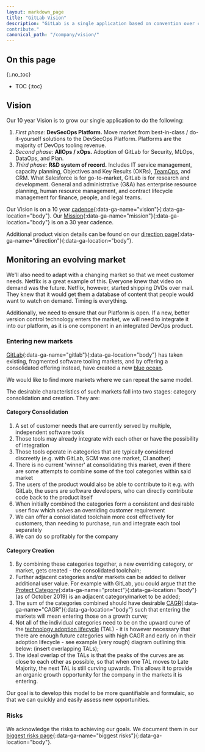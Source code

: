 ```yaml
---
layout: markdown_page
title: "GitLab Vision"
description: "GitLab is a single application based on convention over configuration  that everyone should be able to afford and adapt. With GitLab, everyone can
contribute."
canonical_path: "/company/vision/"
---
```


## On this page
{:.no_toc}

- TOC
{:toc}

## Vision

Our 10 year Vision is to grow our single application to do the following:

1. _First phase:_ **DevSecOps Platform.** Move market from best-in-class / do-it-yourself solutions to the DevSecOps Platform. Platforms are the majority of DevOps tooling revenue.
1. _Second phase:_ **AllOps / xOps.** Adoption of GitLab for Security, MLOps, DataOps, and Plan.
1. _Third phase:_ **R&D system of record.** Includes IT service management, capacity planning, Objectives and Key Results (OKRs), [TeamOps](/teamops/), and CRM. What Salesforce is for go-to-market, GitLab is for research and development. General and administrative (G&A) has enterprise resource planning, human resource management, and contract lifecycle management for finance, people, and legal teams.

Our Vision is on a 10 year [cadence](/company/cadence/#vision){:data-ga-name="vision"}{:data-ga-location="body"}. Our [Mission](/company/mission/){:data-ga-name="mission"}{:data-ga-location="body"} is on a 30 year cadence. 

Additional product vision details can be found on our [direction page](/direction/#vision){:data-ga-name="direction"}{:data-ga-location="body"}.

## Monitoring an evolving market

We'll also need to adapt with a changing market so that we meet customer needs. Netflix is a great example of this. Everyone knew that video on demand was the future. Netflix, however, started shipping DVDs over mail. They knew that it would get them a database of content that people would want to watch on demand. Timing is everything.

Additionally, we need to ensure that our Platform is open. If a new, better version control technology enters the market, we will need to integrate it into our platform, as it is one component in an integrated DevOps product.

### Entering new markets

[GitLab](https://about.gitlab.com){:data-ga-name="gitlab"}{:data-ga-location="body"} has taken existing, fragmented software tooling markets, and by offering a consolidated offering instead, have created a new [blue ocean](https://www.blueoceanstrategy.com/what-is-blue-ocean-strategy/).

We would like to find more markets where we can repeat the same model.

The desirable characteristics of such markets fall into two stages: category consolidation and creation.  They are:

#### Category Consolidation

1. A set of customer needs that are currently served by multiple, independent software tools
1. Those tools may already integrate with each other or have the possibility of integration
1. Those tools operate in categories that are typically considered discreetly (e.g. with GitLab, SCM was one market, CI another)
1. There is no current 'winner' at consolidating this market, even if there are some attempts to combine some of the tool categories within said market
1. The users of the product would also be able to contribute to it e.g. with GitLab, the users are software developers, who can directly contribute code back to the product itself
1. When initially combined the categories form a consistent and desirable user flow which solves an overriding customer requirement
1. We can offer a consolidated toolchain more cost effectively for customers, than needing to purchase, run and integrate each tool separately
1. We can do so profitably for the company

#### Category Creation

1. By combining these categories together, a new overriding category, or market, gets created - the consolidated toolchain;
1. Further adjacent categories and/or markets can be added to deliver additional user value.  For example with GitLab, you could argue that the [Protect Category](/stages-devops-lifecycle/protect/){:data-ga-name="protect"}{:data-ga-location="body"} (as of October 2019) is an adjacent category/market to be added;
1. The sum of the categories combined should have desirable [CAGR](https://investinganswers.com/dictionary/c/compound-annual-growth-rate-cagr){:data-ga-name="CAGR"}{:data-ga-location="body"} such that entering the markets will mean entering those on a growth curve;
1. Not all of the individual categories need to be on the upward curve of the [technology adoption lifecycle](https://medium.com/@shivayogiks/what-is-technology-adoption-life-cycle-and-chasm-e07084e7991f) (TAL) - it is however necessary that there are enough future categories with high CAGR and early on in their adoption lifecycle - see example (very rough) diagram outlining this below:
(insert overlapping TALs);
1. The ideal overlap of the TALs is that the peaks of the curves are as close to each other as possible, so that when one TAL moves to Late Majority, the next TAL is still curving upwards.  This allows it to provide an organic growth opportunity for the company in the markets it is entering.

Our goal is to develop this model to be more quantifiable and formulaic, so that we can quickly and easily assess new opportunities.

### Risks

We acknowledge the risks to achieving our goals. We document them in our [biggest risks page](/handbook/leadership/biggest-risks/){:data-ga-name="biggest risks"}{:data-ga-location="body"}.
